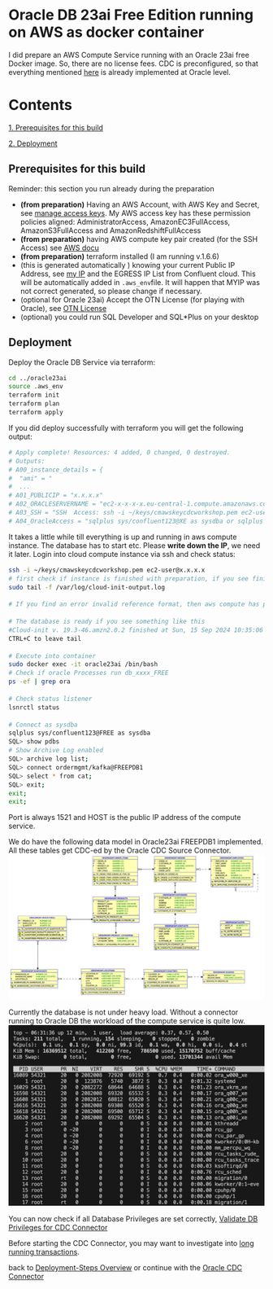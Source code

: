 # Oracle DB 23ai Free Edition running on AWS as docker container

I did prepare an AWS Compute Service running with an Oracle 23ai free Docker image. So, there are no license fees.
CDC is preconfigured, so that everything mentioned [here](https://docs.confluent.io/cloud/current/connectors/cc-oracle-cdc-source/oracle-cdc-setup-includes/prereqs-validation.html#oracle-database-prerequisites-for-oracle-cdc-source-connector-for-product) is already implemented at Oracle level.

# Contents

[1. Prerequisites for this build](README.md#Prerequisites-for-this-build)

[2. Deployment](README.md#Deployment)


## Prerequisites for this build

Reminder: this section you run already during the  preparation

* **(from preparation)** Having an AWS Account, with AWS Key and Secret, see [manage access keys](https://docs.aws.amazon.com/IAM/latest/UserGuide/id_credentials_access-keys.html). My AWS access key has these permission policies aligned: AdministratorAccess, AmazonEC3FullAccess, AmazonS3FullAccess and AmazonRedshiftFullAccess
* **(from preparation)** having AWS compute key pair created (for the SSH Access) see [AWS docu](https://docs.aws.amazon.com/AWSEC2/latest/UserGuide/create-key-pairs.html)
* **(from preparation)** terraform installed (I am running v.1.6.6)
* (this is generated automatically ) knowing your current Public IP Address, see [my IP](https://www.myip.com/) and the EGRESS IP List from Confluent cloud. This will be automatically added in `.aws_env`file. It will happen that MYIP was not correct generated, so please change if necessary.
* (optional for Oracle 23ai) Accept the OTN License (for playing with Oracle), see [OTN License](https://www.oracle.com/downloads/licenses/standard-license.html)
* (optional) you could run SQL Developer and SQL*Plus on your desktop

## Deployment

Deploy the Oracle DB Service via terraform:

```bash
cd ../oracle23ai
source .aws_env
terraform init 
terraform plan
terraform apply
```

If you did deploy successfully with terraform you will get the following output:

```bash
# Apply complete! Resources: 4 added, 0 changed, 0 destroyed.
# Outputs:
# A00_instance_details = {
#  "ami" = "
#  ...
# A01_PUBLICIP = "x.x.x.x"
# A02_ORACLESERVERNAME = "ec2-x-x-x-x.eu-central-1.compute.amazonaws.com"
# A03_SSH = "SSH  Access: ssh -i ~/keys/cmawskeycdcworkshop.pem ec2-user@18.195.50.248 "
# A04_OracleAccess = "sqlplus sys/confluent123@XE as sysdba or sqlplus sys/confluent123@XEPDB1 as sysdba or sqlplus ordermgmt/kafka@XEPDB1  # Port:1521  HOST:x.x.x.x"
```

It takes a little while till everything is up and running in aws compute instance. The database has to start etc.
Please **write down the IP**, we need it later.
Login into cloud compute instance via ssh and check status:

```bash
ssh -i ~/keys/cmawskeycdcworkshop.pem ec2-user@x.x.x.x
# first check if instance is finished with preparation, if you see finish, then preparation should be complete
sudo tail -f /var/log/cloud-init-output.log 

# If you find an error invalid reference format, then aws compute has problem to pull the oracle image from container-registry.oracle.com/database/express:21.3.0-xe

# The database is ready if you see something like this
#Cloud-init v. 19.3-46.amzn2.0.2 finished at Sun, 15 Sep 2024 10:35:06 +0000. Datasource DataSourceEc2.  Up 424.02 seconds
CTRL+C to leave tail

# Execute into container
sudo docker exec -it oracle23ai /bin/bash
# Check if oracle Processes run db_xxxx_FREE
ps -ef | grep ora

# Check status listener
lsnrctl status

# Connect as sysdba
sqlplus sys/confluent123@FREE as sysdba
SQL> show pdbs
# Show Archive Log enabled
SQL> archive log list;
SQL> connect ordermgmt/kafka@FREEPDB1
SQL> select * from cat;
SQL> exit;
exit;
exit;
```

Port is always 1521 and HOST is the public IP address of the compute service.

We do have the following data model in Oracle23ai FREEPDB1 implemented. All these tables get CDC-ed by the Oracle CDC Source Connector.
![DB Model](img/oracle21c_ERM.png)

Currently the database is not under heavy load. Without a connector running to Oracle DB the workload of the compute service is quite low.
![top on compute service](img/top_compute.png)

You can now check if all Database Privileges are set correctly, [Validate DB Privileges for CDC Connector](Validate_DB_privs.md)

Before starting the CDC Connector, you may want to investigate into [long running transactions](LongRunningTransactions.md).

back to [Deployment-Steps Overview](../README.md) or continue with the [Oracle CDC Connector](../ccloud-source-oracle-cdc-connector/README.md)
